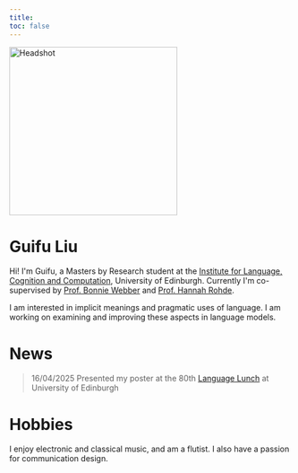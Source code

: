 ```yaml
---
title: 
toc: false
---
```


<div class="image-wrapper">
  <img src="/images/headshot.jpg" alt="Headshot" width="300" />
</div>

# Guifu Liu
Hi! I'm Guifu, a Masters by Research student at the [Institute for Language, Cognition and Computation](https://informatics.ed.ac.uk/ilcc), University of Edinburgh. Currently I'm co-supervised by [Prof. Bonnie Webber](https://homepages.inf.ed.ac.uk/bonnie/) and [Prof. Hannah Rohde](http://www.lel.ed.ac.uk/~hrohde/). 

I am interested in implicit meanings and pragmatic uses of language. I am working on examining and improving these aspects in language models.



# News
> 16/04/2025   Presented my poster at the 80th [Language Lunch](https://blogs.ed.ac.uk/languagelunch/) at University of Edinburgh 



# Hobbies
I enjoy electronic and classical music, and am a flutist. I also have a passion for communication design.